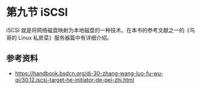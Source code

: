 # 第九节 iSCSI

iSCSI 就是将网络磁盘映射为本地磁盘的一种技术。在本书的参考文献之一的《鸟哥的 Linux 私房菜》服务器篇中有详细介绍。

## 参考资料

 - <https://handbook.bsdcn.org/di-30-zhang-wang-luo-fu-wu-qi/30.12.iscsi-target-he-initiator-de-pei-zhi.html>
